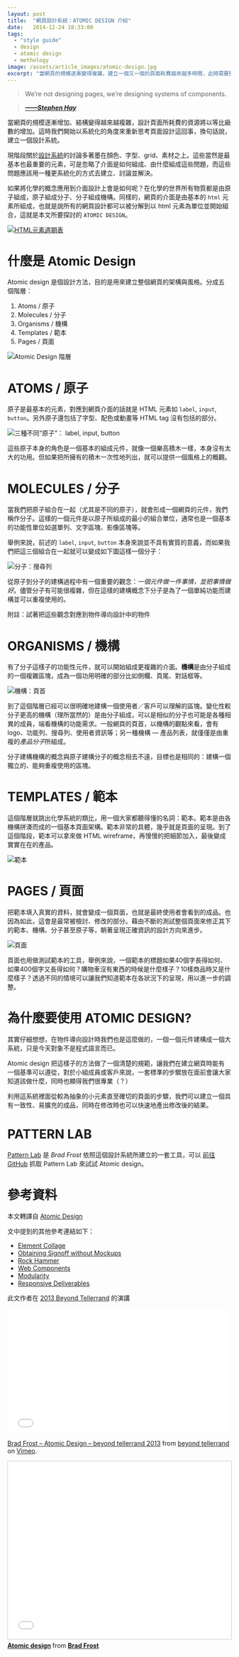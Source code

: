 ```yaml
---
layout: post
title:  "網頁設計系統：ATOMIC DESIGN 介紹"
date:   2014-12-24 18:33:00
tags: 
  - "style guide"
  - design
  - atomic design
  - methology
image: /assets/article_images/atomic-design.jpg
excerpt: "當網頁的規模逐漸變得複雜，建立一個又一個的頁面耗費越來越多時間，此時需要開始以系統化的角度來重新思考頁面設計這回事。Atomic design 是個設計方法，目的就是用來解決這樣子的問題。"
---
```


> We’re not designing pages, we’re designing systems of components.

>

> [***——Stephen Hay***](http://bradfrost.com/blog/mobile/bdconf-stephen-hay-presents-responsive-design-workflow/)

當網頁的規模逐漸增加、結構變得越來越複雜，設計頁面所耗費的資源將以等比級數的增加。這時我們開始以系統化的角度來重新思考頁面設計這回事，換句話說，建立一個設計系統。

現階段關於[設計系統](http://24ways.org/2012/design-systems/)的討論多著墨在顏色、字型、grid、素材之上。這些當然是最基本也最重要的元素，可是忽略了介面是如何組成、由什麼組成這些問題，而這些問題應該用一種更系統化的方式去建立、討論並解決。

如果將化學的概念應用到介面設計上會是如何呢？在化學的世界所有物質都是由原子組成，原子組成分子、分子組成機構。同樣的，網頁的介面是由基本的 `html` 元素所組成，也就是說所有的網頁設計都可以被分解到以 html 元素為單位並開始組合，這就是本文所要探討的 `ATOMIC DESIGN`。

[![HTML元素週期表](http://bradfrost.com/wp-content/uploads/2012/11/Screen-Shot-2012-11-13-at-5.15.05-PM.png)](http://madebymike.com.au/html5-periodic-table/)

# 什麼是 Atomic Design

Atomic design 是個設計方法，目的是用來建立整個網頁的架構與風格。分成五個階層：

1. Atoms / 原子
2. Molecules / 分子
3. Organisms / 機構
4. Templates / 範本
5. Pages / 頁面

![Atomic Design 階層](/assets/article_images/atomic-design/atomic-design.png)


# ATOMS / 原子

原子是最基本的元素，對應到網頁介面的話就是 HTML 元素如 `label`, `input`, `button`。另外原子還包括了字型、配色或動畫等 HTML tag 沒有包括的部分。

![三種不同“原子”： label, input, button](/assets/article_images/atomic-design/atoms.jpg)

這些原子本身的角色是一個基本的組成元件，就像一個樂高積木一樣，本身沒有太大的功用。但如果把所擁有的積木一次性地列出，就可以提供一個風格上的概觀。


# MOLECULES / 分子

當我們把原子組合在一起（尤其是不同的原子），就會形成一個網頁的元件，我們稱作分子。這樣的一個元件是以原子所組成的最小的組合單位，通常也是一個基本的功能性單位如選單列、文字區塊、影像區塊等。

舉例來說，前述的 `label`, `input`, `button` 本身來說並不具有實質的意義，而如果我們把這三個組合在一起就可以變成如下圖這樣一個分子：

![分子：搜尋列](/assets/article_images/atomic-design/molecule.jpg)

從原子到分子的建構過程中有一個重要的觀念：*一個元件做一件事情，並把事情做好*。儘管分子有可能很複雜，但在這樣的建構概念下分子是為了一個單純功能而建構並可以重複使用的。

附註：試著把這些觀念對應到物件導向設計中的物件


# ORGANISMS / 機構

有了分子這樣子的功能性元件，就可以開始組成更複雜的介面。**機構**是由分子組成的一個複雜區塊，成為一個功用明確的部分比如側欄、頁尾、對話框等。

![機構：頁首](/assets/article_images/atomic-design/organism2.jpg)

到了這個階層已經可以很明確地建構一個使用者／客戶可以理解的區塊。變化性較分子更高的機構（理所當然的）是由分子組成，可以是相似的分子也可能是各種相異的成員，端看機構的功能需求。一般網頁的頁首，以機構的觀點來看，會有 logo、功能列、搜尋列、使用者資訊等；另一種機構 — 產品列表，就僅僅是由重複的*產品分子*所組成。

分子建構機構的概念與原子建構分子的概念相去不遠，目標也是相同的：建構一個獨立的、能夠重複使用的區塊。


# TEMPLATES / 範本

這個階層就跳出化學系統的類比，用一個大家都聽得懂的名詞：範本。範本是由各機構拼湊而成的一個基本頁面架構。範本非常的具體，幾乎就是頁面的呈現。到了這個階段，範本可以拿來做 HTML wireframe，再慢慢的把細節加入，最後變成實實在在的產品。

![範本](/assets/article_images/atomic-design/template1.jpg)


# PAGES / 頁面

把範本填入真實的資料，就會變成一個頁面，也就是最終使用者會看到的成品。也因為如此，這會是最常被檢討、修改的部分。藉由不斷的測試整個頁面來修正其下的範本、機構、分子甚至原子等，朝著呈現正確資訊的設計方向來進步。

![頁面](/assets/article_images/atomic-design/page1.jpg)

頁面也用做測試範本的工具，舉例來說，一個範本的標題如果40個字長得如何、如果400個字又長得如何？購物車沒有東西的時候是什麼樣子？10樣商品時又是什麼樣子？透過不同的情境可以讓我們知道範本在各狀況下的呈現，用以進一步的調整。


# 為什麼要使用 ATOMIC DESIGN?

其實仔細想想，在物件導向設計時我們也是這麼做的，一個一個元件建構成一個大系統，只是今天對象不是程式語言而已。

Atomic design 把這樣子的方法做了一個清楚的規範，讓我們在建立網頁時能有一個基準可以遵從，對於小組成員或客戶來說，一套標準的步驟放在面前會讓大家知道該做什麼，同時也顯得我們很專業（？）

利用這系統裡面從較為抽象的小元素直至確切的頁面的步驟，我們可以建立一個具有一致性、易擴充的成品，同時在修改時也可以快速地產出修改後的結果。


# PATTERN LAB

[Pattern Lab](http://demo.patternlab.io/) 是 *Brad Frost* 依照這個設計系統所建立的一套工具，可以 [前往 GitHub](https://github.com/bradfrost/patternlab) 抓取 Pattern Lab 來試試 Atomic design。



# 參考資料

本文轉譯自 [Atomic Design](http://bradfrost.com/blog/post/atomic-web-design/)

文中提到的其他參考連結如下：

 - [Element Collage](http://danielmall.com/articles/rif-element-collages/) 
 - [Obtaining Signoff without Mockups](http://alistapart.com/article/responsive-comping-obtaining-signoff-with-mockups) 
 - [Rock Hammer](http://stuffandnonsense.co.uk/blog/about/rock-hammer-a-curated-responsive-project-library) 
 - [Web Components](https://www.youtube.com/watch?v=fqULJBBEVQE) 
 - [Modularity](http://www.w3.org/DesignIssuesPrinciples.html#Modular) 
 - [Responsive Deliverables](http://daverupert.com/2013/04/responsive-deliverables/) 

此文作者在 [2013 Beyond Tellerrand](http://2013.beyondtellerrand.com/) 的演講

<iframe src="//player.vimeo.com/video/67476280?title=0&amp;byline=0&amp;portrait=0&amp;color=9a151b" width="500" height="281" frameborder="0" webkitallowfullscreen mozallowfullscreen allowfullscreen></iframe> <p><a href="http://vimeo.com/67476280">Brad Frost – Atomic Design – beyond tellerrand 2013</a> from <a href="http://vimeo.com/beyondtellerrand">beyond tellerrand</a> on <a href="https://vimeo.com">Vimeo</a>.</p>

<iframe src="//www.slideshare.net/slideshow/embed_code/22077743" width="700" height="400" frameborder="0" marginwidth="0" marginheight="0" scrolling="no" style="border:1px solid #CCC; border-width:1px; margin-bottom:5px; max-width: 100%;" allowfullscreen> </iframe> <div style="margin-bottom:5px"> <strong> <a href="//www.slideshare.net/bradfrostweb/atomic-design" title="Atomic design" target="_blank">Atomic design</a> </strong> from <strong><a href="//www.slideshare.net/bradfrostweb" target="_blank">Brad Frost</a></strong> </div>














